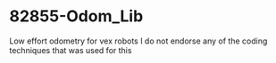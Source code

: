 # 82855-Odom_Lib
Low effort odometry for vex robots
I do not endorse any of the coding techniques that was used for this
